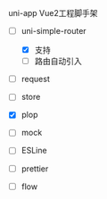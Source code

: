 uni-app Vue2工程脚手架

- [ ] uni-simple-router

  - [X] 支持
  - [ ] 路由自动引入
- [ ] request
- [ ] store
- [X] plop
- [ ] mock
- [ ] ESLine
- [ ] prettier
- [ ] flow

